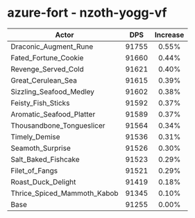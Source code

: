 # azure-fort - nzoth-yogg-vf
| Actor | DPS | Increase |
|---|:---:|:---:|
|Draconic_Augment_Rune|91755|0.55%|
|Fated_Fortune_Cookie|91660|0.44%|
|Revenge_Served_Cold|91621|0.40%|
|Great_Cerulean_Sea|91615|0.39%|
|Sizzling_Seafood_Medley|91602|0.38%|
|Feisty_Fish_Sticks|91592|0.37%|
|Aromatic_Seafood_Platter|91589|0.37%|
|Thousandbone_Tongueslicer|91564|0.34%|
|Timely_Demise|91536|0.31%|
|Seamoth_Surprise|91526|0.30%|
|Salt_Baked_Fishcake|91523|0.29%|
|Filet_of_Fangs|91521|0.29%|
|Roast_Duck_Delight|91419|0.18%|
|Thrice_Spiced_Mammoth_Kabob|91345|0.10%|
|Base|91255|0.00%|
